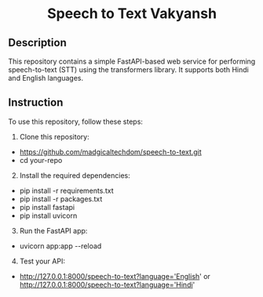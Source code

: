 <h1 align="center">
    <b>Speech to Text Vakyansh</b> 
<br>
</h1>

## Description

This repository contains a simple FastAPI-based web service for performing speech-to-text (STT) using the transformers library. It supports both Hindi and English languages.

## Instruction
To use this repository, follow these steps:
1. Clone this repository:
- https://github.com/madgicaltechdom/speech-to-text.git
- cd your-repo
2. Install the required dependencies:
- pip install -r requirements.txt
- pip install -r packages.txt
- pip install fastapi
- pip install uvicorn
3. Run the FastAPI app:
- uvicorn app:app --reload
4. Test your API:
- http://127.0.0.1:8000/speech-to-text?language='English' or http://127.0.0.1:8000/speech-to-text?language='Hindi'


 

